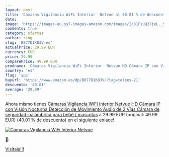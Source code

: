 ```yaml
---
layout: post
title: 'Cámaras Vigilancia WiFi Interior  Netvue al 40.01 % de descuento'
date: 
image: 'https://images-eu.ssl-images-amazon.com/images/I/31FsuQ27jeL._SL200_.jpg'
comments: true
category: ofertas
author: ring
slug: 'B077D1K83V-es'
actualPrice: 29.99 EUR
currency: EUR
price: 29.99
comparePrice: 49.99 EUR
prodname: 'Cámaras Vigilancia WiFi Interior  Netvue HD Cámara IP con Visión Nocturna  Detección de Movimiento  Audio de 2 Vías  Cámara de seguridad inalámbrica para bebé / mascotas'
country: 'es'
flag: '🇪🇸'
buyurl: 'https://www.amazon.es/dp/B077D1K83V/?tag=tolees-21'
descuento: '40.01'
average: '29.99'
---
```


Ahora mismo tienes [Cámaras Vigilancia WiFi Interior  Netvue HD Cámara IP con Visión Nocturna  Detección de Movimiento  Audio de 2 Vías  Cámara de seguridad inalámbrica para bebé / mascotas](https://www.amazon.es/dp/B077D1K83V/?tag=tolees-21) a 29.99 EUR (original: 49.99 EUR) (40.01 %  de descuento) en el siguiente enlace!

[![Cámaras Vigilancia WiFi Interior  Netvue](https://images-eu.ssl-images-amazon.com/images/I/31FsuQ27jeL._SL200_.jpg)](https://www.amazon.es/dp/B077D1K83V/?tag=tolees-21)

🔎:


[Visítala!!!](https://www.amazon.es/dp/B077D1K83V/?tag=tolees-21)
